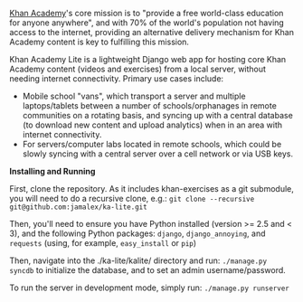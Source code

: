 [Khan Academy](http://www.khanacademy.org/)'s core mission is to "provide a free world-class education for anyone anywhere", and with 70% of the world's population not having access to the internet, providing an alternative delivery mechanism for Khan Academy content is key to fulfilling this mission.

Khan Academy Lite is a lightweight Django web app for hosting core Khan Academy content (videos and exercises) from a local server, without needing internet connectivity. Primary use cases include:
* Mobile school "vans", which transport a server and multiple laptops/tablets between a number of schools/orphanages in remote communities on a rotating basis, and syncing up with a central database (to download new content and upload analytics) when in an area with internet connectivity.
* For servers/computer labs located in remote schools, which could be slowly syncing with a central server over a cell network or via USB keys.

**Installing and Running**

First, clone the repository. As it includes khan-exercises as a git submodule, you will need to do a recursive clone, e.g.:
`git clone --recursive git@github.com:jamalex/ka-lite.git`

Then, you'll need to ensure you have Python installed (version >= 2.5 and < 3), and the following Python packages:
`django`, `django_annoying`, and `requests` (using, for example, `easy_install` or `pip`)

Then, navigate into the ./ka-lite/kalite/ directory and run:
`./manage.py syncdb`
to initialize the database, and to set an admin username/password.

To run the server in development mode, simply run:
`./manage.py runserver`
